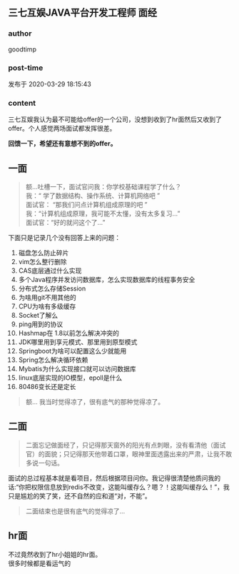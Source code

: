 ## 三七互娱JAVA平台开发工程师 面经
### author 
goodtimp
### post-time 

发布于  2020-03-29 18:15:43
### content 
<div class="post-topic-des nc-post-content">
 <p>
  三七互娱我认为最不可能给offer的一个公司，没想到收到了hr面然后又收到了offer。个人感觉两场面试都发挥很差。
 </p>
 <p>
  <strong>
   回馈一下，希望还有意想不到的offer。
  </strong>
 </p>
 <h2>
  一面
 </h2>
 <blockquote>
  <p>
   额...吐槽一下，面试官问我：你学校基础课程学了什么？
   <br/>
   我：“ 学了数据结构、操作系统、计算机网络吧 ”
   <br/>
   面试官： “那我们问点计算机组成原理的吧 ”
   <br/>
   我：“计算机组成原理，我可能不太懂，没有太多复习...”
   <br/>
   面试官：“好的就问这个了...”
  </p>
 </blockquote>
 <p>
  下面只是记录几个没有回答上来的问题：
 </p>
 <ol>
  <li>
   磁盘怎么防止碎片
  </li>
  <li>
   vim怎么整行删除
  </li>
  <li>
   CAS底层通过什么实现
  </li>
  <li>
   多个Java程序并发访问数据库，怎么实现数据库的线程事务安全
  </li>
  <li>
   分布式怎么存储Session
  </li>
  <li>
   为啥用git不用其他的
  </li>
  <li>
   CPU为啥有多级缓存
  </li>
  <li>
   Socket了解么
  </li>
  <li>
   ping用到的协议
  </li>
  <li>
   Hashmap在 1.8以前怎么解决冲突的
  </li>
  <li>
   JDK哪里用到享元模式、那里用到原型模式
  </li>
  <li>
   Springboot为啥可以配置这么少就能用
  </li>
  <li>
   Spring怎么解决循环依赖
  </li>
  <li>
   Mybatis为什么实现接口就可以访问数据库
  </li>
  <li>
   linux底层实现的IO模型，epoll是什么
  </li>
  <li>
   80486变长还是定长
  </li>
 </ol>
 <blockquote>
  <p>
   额... 我当时觉得凉了，很有底气的那种觉得凉了。
  </p>
 </blockquote>
 <h2>
  二面
 </h2>
 <blockquote>
  <p>
   二面忘记做面经了，只记得那天窗外的阳光有点刺眼，没有看清他（面试官）的面貌；只记得那天他带着口罩，眼神里面透露出来的严肃，让我不敢多说一句话。
  </p>
 </blockquote>
 <p>
  面试的总过程基本就是看项目，然后根据项目问你。我记得很清楚他质问我的话:“你把权限信息放到redis不改变，这能叫缓存么？嗯？！这能叫缓存么！”，我只是尴尬的笑了笑，还不自然的应和道“对，不能”。
 </p>
 <blockquote>
  <p>
   二面结束也是很有底气的觉得凉了...
  </p>
 </blockquote>
 <h2>
  hr面
 </h2>
 <p>
  不过竟然收到了hr小姐姐的hr面。
  <br/>
  很多时候都是看运气的
 </p>
</div>
